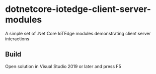 # dotnetcore-iotedge-client-server-modules
A simple set of .Net Core IoTEdge modules demonstrating client server interactions

## Build
Open solution in Visual Studio 2019 or later and press <kdb>F5</kbd>

